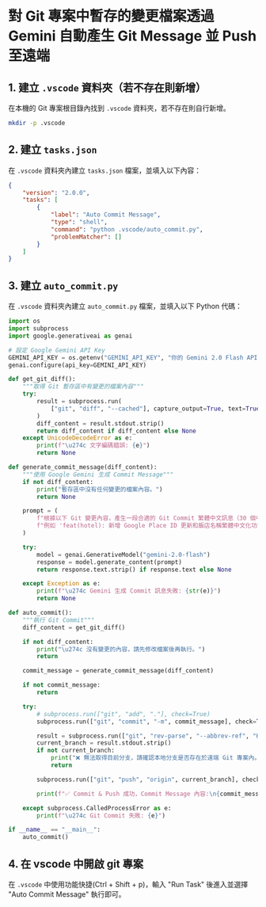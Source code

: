 # 對 Git 專案中暫存的變更檔案透過 Gemini 自動產生 Git Message 並 Push 至遠端

## 1. 建立 `.vscode` 資料夾（若不存在則新增）

在本機的 Git 專案根目錄內找到 `.vscode` 資料夾，若不存在則自行新增。

```sh
mkdir -p .vscode
```

## 2. 建立 `tasks.json`

在 `.vscode` 資料夾內建立 `tasks.json` 檔案，並填入以下內容：

```json
{
    "version": "2.0.0",
    "tasks": [
        {
            "label": "Auto Commit Message",
            "type": "shell",
            "command": "python .vscode/auto_commit.py",
            "problemMatcher": []
        }
    ]
}
```

## 3. 建立 `auto_commit.py`

在 `.vscode` 資料夾內建立 `auto_commit.py` 檔案，並填入以下 Python 代碼：

```python
import os
import subprocess
import google.generativeai as genai

# 設定 Google Gemini API Key
GEMINI_API_KEY = os.getenv("GEMINI_API_KEY", "你的 Gemini 2.0 Flash API Key")
genai.configure(api_key=GEMINI_API_KEY)

def get_git_diff():
    """取得 Git 暫存區中有變更的檔案內容"""
    try:
        result = subprocess.run(
            ["git", "diff", "--cached"], capture_output=True, text=True, encoding="utf-8"
        )
        diff_content = result.stdout.strip()
        return diff_content if diff_content else None
    except UnicodeDecodeError as e:
        print(f"\u274c 文字編碼錯誤: {e}")
        return None

def generate_commit_message(diff_content):
    """使用 Google Gemini 生成 Commit Message"""
    if not diff_content:
        print("暫存區中沒有任何變更的檔案內容。")
        return None

    prompt = (
        f"根據以下 Git 變更內容，產生一段合適的 Git Commit 繁體中文訊息（30 個中文字以內），"
        f"例如 'feat(hotel): 新增 Google Place ID 更新和飯店名稱繁體中文化功能'，不需額外說明：\n\n{diff_content}"
    )

    try:
        model = genai.GenerativeModel("gemini-2.0-flash")
        response = model.generate_content(prompt)
        return response.text.strip() if response.text else None

    except Exception as e:
        print(f"\u274c Gemini 生成 Commit 訊息失敗: {str(e)}")
        return None

def auto_commit():
    """執行 Git Commit"""
    diff_content = get_git_diff()

    if not diff_content:
        print("\u274c 沒有變更的內容，請先修改檔案後再執行。")
        return

    commit_message = generate_commit_message(diff_content)

    if not commit_message:
        return

    try:
        # subprocess.run(["git", "add", "."], check=True)
        subprocess.run(["git", "commit", "-m", commit_message], check=True)

        result = subprocess.run(["git", "rev-parse", "--abbrev-ref", "HEAD"], capture_output=True, text=True, encoding="utf-8")
        current_branch = result.stdout.strip()
        if not current_branch:
            print("❌ 無法取得目前分支，請確認本地分支是否存在於遠端 Git 專案內。")
            return

        subprocess.run(["git", "push", "origin", current_branch], check=True)

        print(f"✅ Commit & Push 成功，Commit Message 內容:\n{commit_message}\n")

    except subprocess.CalledProcessError as e:
        print(f"\u274c Git Commit 失敗: {e}")

if __name__ == "__main__":
    auto_commit()
```

## 4. 在 vscode 中開啟 git 專案

在 `.vscode` 中使用功能快捷(Ctrl + Shift + p)，輸入 "Run Task" 後進入並選擇 "Auto Commit Message" 執行即可。
